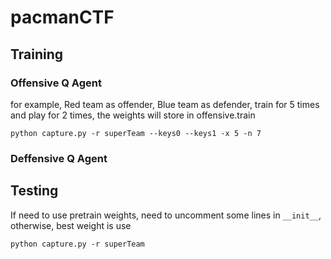 # pacmanCTF

## Training

### Offensive Q Agent
for example, Red team as offender, Blue team as defender, train for 5 times and play for 2 times, the weights will store in offensive.train

`python capture.py -r superTeam --keys0 --keys1 -x 5 -n 7`

### Deffensive Q Agent

## Testing
If need to use pretrain weights, need to uncomment some lines in `__init__`, otherwise, best weight is use

`python capture.py -r superTeam`
